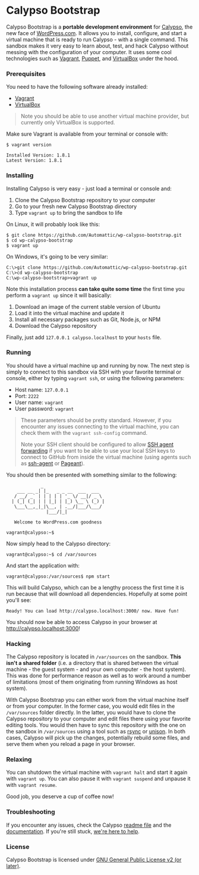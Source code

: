 Calypso Bootstrap
=================

Calypso Bootstrap is a **portable development environment** for [Calypso](https://github.com/Automattic/wp-calypso/), the new face of [WordPress.com](http://wordpress.com). It allows you to install, configure, and start a virtual machine that is ready to run Calypso - with a single command. This sandbox makes it very easy to learn about, test, and hack Calypso without messing with the configuration of your computer. It uses some cool technologies such as [Vagrant](http://www.vagrantup.com/), [Puppet](https://puppetlabs.com/puppet/what-is-puppet), and [VirtualBox](http://virtualbox.org/) under the hood.

### Prerequisites

You need to have the following software already installed:

* [Vagrant](http://www.vagrantup.com/downloads.html)
* [VirtualBox](https://www.virtualbox.org/wiki/Downloads)

> Note you should be able to use another virtual machine provider, but currently only VirtualBox is supported.

Make sure Vagrant is available from your terminal or console with:

```
$ vagrant version

Installed Version: 1.8.1
Latest Version: 1.8.1
```

### Installing

Installing Calypso is very easy - just load a terminal or console and:

1. Clone the Calypso Bootstrap repository to your computer
2. Go to your fresh new Calypso Bootstrap directory
3. Type `vagrant up` to bring the sandbox to life

On Linux, it will probably look like this:

```
$ git clone https://github.com/Automattic/wp-calypso-bootstrap.git
$ cd wp-calypso-bootstrap
$ vagrant up
```

On Windows, it's going to be very similar:

```
C:\>git clone https://github.com/Automattic/wp-calypso-bootstrap.git
C:\>cd wp-calypso-bootstrap
C:\wp-calypso-bootstrap>vagrant up
```

Note this installation process **can take quite some time** the first time you perform a `vagrant up` since it will basically:

1. Download an image of the current stable version of Ubuntu
2. Load it into the virtual machine and update it
3. Install all necessary packages such as Git, Node.js, or NPM
4. Download the Calypso repository

Finally, just add `127.0.0.1 calypso.localhost` to your `hosts` file.

### Running

You should have a virtual machine up and running by now. The next step is simply to connect to this sandbox via SSH with your favorite terminal or console, either by typing `vagrant ssh`, or using the following parameters:

* Host name: `127.0.0.1`
* Port: `2222`
* User name: `vagrant`
* User password: `vagrant`

> These parameters should be pretty standard. However, if you encounter any issues connecting to the virtual machine, you can check them with the `vagrant ssh-config` command.
>
> Note your SSH client should be configured to allow [SSH agent forwarding](https://developer.github.com/guides/using-ssh-agent-forwarding/) if you want to be able to use your local SSH keys to connect to GitHub from inside the virtual machine (using agents such as [ssh-agent](http://en.wikipedia.org/wiki/Ssh-agent) or [Pageant](http://en.wikipedia.org/wiki/PuTTY#Components)).

You should then be presented with something similar to the following:

```
             _
    ___ __ _| |_   _ _ __  ___  ___
   / __/ _` | | | | | '_ \/ __|/ _ \
  | (_| (_| | | |_| | |_) \__ \ (_) |
   \___\__,_|_|\__, | .__/|___/\___/
               |___/|_|

   Welcome to WordPress.com goodness

vagrant@calypso:~$
```

Now simply head to the Calypso directory:

```
vagrant@calypso:~$ cd /var/sources
```

And start the application with:

```
vagrant@calypso:/var/sources$ npm start
```

This will build Calypso, which can be a lengthy process the first time it is run because that will download all dependencies. Hopefully at some point you'll see:

```
Ready! You can load http://calypso.localhost:3000/ now. Have fun!
```

You should now be able to access Calypso in your browser at http://calypso.localhost:3000!

### Hacking

The Calypso repository is located in `/var/sources` on the sandbox. **This isn't a shared folder** (i.e. a directory that is shared between the virtual machine - the guest system - and your own computer - the host system). This was done for performance reason as well as to work around a number of limitations (most of them originating from running Windows as host system).

With Calypso Bootstrap you can either work from the virtual machine itself or from your computer. In the former case, you would edit files in the `/var/sources` folder directly. In the latter, you would have to clone the Calypso repository to your computer and edit files there using your favorite editing tools. You would then have to sync this repository with the one on the sandbox in `/var/sources` using a tool such as [rsync](https://en.wikipedia.org/wiki/Rsync) or [unison](http://www.cis.upenn.edu/~bcpierce/unison/). In both cases, Calypso will pick up the changes, potentially rebuild some files, and serve them when you reload a page in your browser.

### Relaxing

You can shutdown the virtual machine with `vagrant halt` and start it again with `vagrant up`. You can also pause it with `vagrant suspend` and unpause it with `vagrant resume`.

Good job, you deserve a cup of coffee now!

### Troubleshooting

If you encounter any issues, check the Calypso [readme file](https://github.com/Automattic/wp-calypso/blob/master/README.md) and the [documentation](https://github.com/Automattic/wp-calypso/tree/master/docs). If you're still stuck, [we're here to help](https://github.com/Automattic/wp-calypso/blob/master/CONTRIBUTING.md#were-here-to-help).

### License

Calypso Bootstrap is licensed under [GNU General Public License v2 (or later)](./LICENSE.md).
